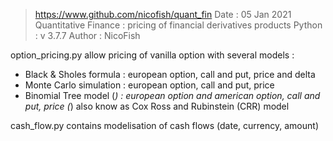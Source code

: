 > https://www.github.com/nicofish/quant_fin
> Date : 05 Jan 2021 
> Quantitative Finance : pricing of financial derivatives products
> Python : v 3.7.7
> Author : NicoFish

option_pricing.py allow pricing of vanilla option with several models :
  - Black & Sholes formula  : european option, call and put, price and delta
  - Monte Carlo simulation  : european option, call and put, price
  - Binomial Tree model (*) : european option and american option, call and put, price
    (*) also know as Cox Ross and Rubinstein (CRR) model

cash_flow.py contains modelisation of cash flows (date, currency, amount)
